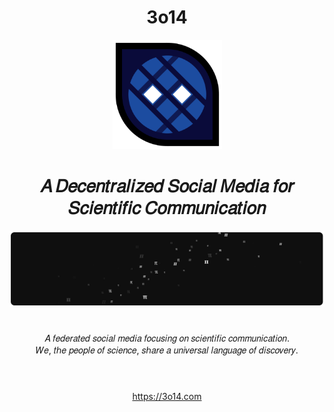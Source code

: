<div align="center">
    <h1>3o14</h1>
</div>
<div class="𝔉𝔯𝔞𝔨𝔱𝔲𝔯" align="center">
    <img src="/assets/makuro.png" width="175" />
    <h1> </h1>
    <h1>𝐴 𝐷𝑒𝑐𝑒𝑛𝑡𝑟𝑎𝑙𝑖𝑧𝑒𝑑 𝑆𝑜𝑐𝑖𝑎𝑙 𝑀𝑒𝑑𝑖𝑎 𝑓𝑜𝑟 𝑆𝑐𝑖𝑒𝑛𝑡𝑖𝑓𝑖𝑐 𝐶𝑜𝑚𝑚𝑢𝑛𝑖𝑐𝑎𝑡𝑖𝑜𝑛</h1>
</div>
<div>
  <img src="/assets/backdrop.png" />
</div>
<h1> </h1>
<div class="𝑰𝒕𝒂𝒍𝒊𝒄 (Mathematical Italic)" align="center">
𝐴 𝑓𝑒𝑑𝑒𝑟𝑎𝑡𝑒𝑑 𝑠𝑜𝑐𝑖𝑎𝑙 𝑚𝑒𝑑𝑖𝑎 𝑓𝑜𝑐𝑢𝑠𝑖𝑛𝑔 𝑜𝑛 𝑠𝑐𝑖𝑒𝑛𝑡𝑖𝑓𝑖𝑐 𝑐𝑜𝑚𝑚𝑢𝑛𝑖𝑐𝑎𝑡𝑖𝑜𝑛.</div>
<div align="center">
𝑊𝑒, 𝑡ℎ𝑒 𝑝𝑒𝑜𝑝𝑙𝑒 𝑜𝑓 𝑠𝑐𝑖𝑒𝑛𝑐𝑒, 𝑠ℎ𝑎𝑟𝑒 𝑎 𝑢𝑛𝑖𝑣𝑒𝑟𝑠𝑎𝑙 𝑙𝑎𝑛𝑔𝑢𝑎𝑔𝑒 𝑜𝑓 𝑑𝑖𝑠𝑐𝑜𝑣𝑒𝑟𝑦.
</div>
    <h1> </h1>

<br>
<div align="center">
    <a href="https://3o14.com">https://3o14.com</a>
</div>

